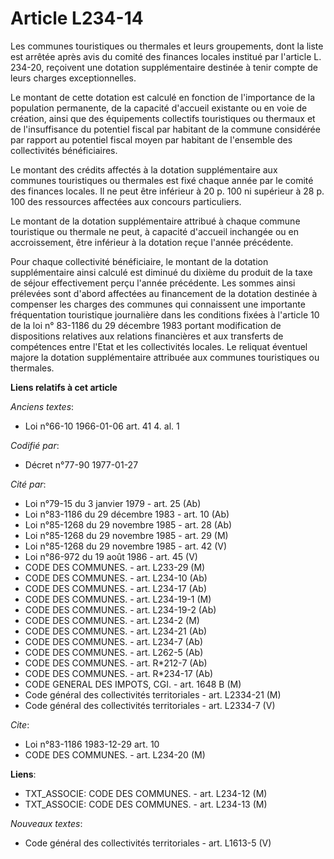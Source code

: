 # Article L234-14

Les communes touristiques ou thermales et leurs groupements, dont la liste est arrêtée après avis du comité des finances
locales institué par l'article L. 234-20, reçoivent une dotation supplémentaire destinée à tenir compte de leurs charges
exceptionnelles.

Le montant de cette dotation est calculé en fonction de l'importance de la population permanente, de la capacité d'accueil
existante ou en voie de création, ainsi que des équipements collectifs touristiques ou thermaux et de l'insuffisance du
potentiel fiscal par habitant de la commune considérée par rapport au potentiel fiscal moyen par habitant de l'ensemble des
collectivités bénéficiaires.

Le montant des crédits affectés à la dotation supplémentaire aux communes touristiques ou thermales est fixé chaque année par
le comité des finances locales. Il ne peut être inférieur à 20 p. 100 ni supérieur à 28 p. 100 des ressources affectées aux
concours particuliers.

Le montant de la dotation supplémentaire attribué à chaque commune touristique ou thermale ne peut, à capacité d'accueil
inchangée ou en accroissement, être inférieur à la dotation reçue l'année précédente.

Pour chaque collectivité bénéficiaire, le montant de la dotation supplémentaire ainsi calculé est diminué du dixième du
produit de la taxe de séjour effectivement perçu l'année précédente. Les sommes ainsi prélevées sont d'abord affectées au
financement de la dotation destinée à compenser les charges des communes qui connaissent une importante fréquentation
touristique journalière dans les conditions fixées à l'article 10 de la loi n° 83-1186 du 29 décembre 1983 portant
modification de dispositions relatives aux relations financières et aux transferts de compétences entre l'Etat et les
collectivités locales. Le reliquat éventuel majore la dotation supplémentaire attribuée aux communes touristiques ou
thermales.

**Liens relatifs à cet article**

_Anciens textes_:

  - Loi n°66-10 1966-01-06 art. 41 4. al. 1

_Codifié par_:

  - Décret n°77-90 1977-01-27

_Cité par_:

  - Loi n°79-15 du 3 janvier 1979 - art. 25 (Ab)
  - Loi n°83-1186 du 29 décembre 1983 - art. 10 (Ab)
  - Loi n°85-1268 du 29 novembre 1985 - art. 28 (Ab)
  - Loi n°85-1268 du 29 novembre 1985 - art. 29 (M)
  - Loi n°85-1268 du 29 novembre 1985 - art. 42 (V)
  - Loi n°86-972 du 19 août 1986 - art. 45 (V)
  - CODE DES COMMUNES. - art. L233-29 (M)
  - CODE DES COMMUNES. - art. L234-10 (Ab)
  - CODE DES COMMUNES. - art. L234-17 (Ab)
  - CODE DES COMMUNES. - art. L234-19-1 (M)
  - CODE DES COMMUNES. - art. L234-19-2 (Ab)
  - CODE DES COMMUNES. - art. L234-2 (M)
  - CODE DES COMMUNES. - art. L234-21 (Ab)
  - CODE DES COMMUNES. - art. L234-7 (Ab)
  - CODE DES COMMUNES. - art. L262-5 (Ab)
  - CODE DES COMMUNES. - art. R*212-7 (Ab)
  - CODE DES COMMUNES. - art. R*234-17 (Ab)
  - CODE GENERAL DES IMPOTS, CGI. - art. 1648 B (M)
  - Code général des collectivités territoriales - art. L2334-21 (M)
  - Code général des collectivités territoriales - art. L2334-7 (V)

_Cite_:

  - Loi n°83-1186 1983-12-29 art. 10
  - CODE DES COMMUNES. - art. L234-20 (M)

**Liens**:

  - TXT_ASSOCIE: CODE DES COMMUNES. - art. L234-12 (M)
  - TXT_ASSOCIE: CODE DES COMMUNES. - art. L234-13 (M)

_Nouveaux textes_:

  - Code général des collectivités territoriales - art. L1613-5 (V)
